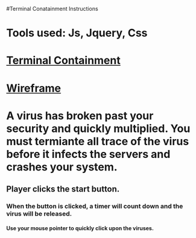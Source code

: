 #Terminal Conatainment Instructions

# Tools used: Js, Jquery, Css
# [Terminal Containment](wdi/project1/loadingpage.html)


# [Wireframe](Images/IMG_20170327_113722.jpg)

# A virus has broken past your security and quickly multiplied. You must termiante all trace of the virus before it infects the servers and crashes your system.

## Player clicks the start button.

### When the button is clicked, a timer will count down and the virus will be released.

#### Use your mouse pointer to quickly click upon the viruses.


